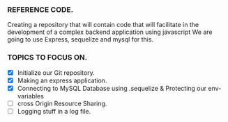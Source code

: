 <!-- REFERENCE CODE FOR DEVELOPING OUR BACKEND USING JAVASCRIPT -->
### REFERENCE CODE.
Creating a repository that will contain code that will facilitate in the development of a complex backend application using javascript
We are going to use Express, sequelize and mysql for this.

### TOPICS TO FOCUS ON.

- [x] Initialize our Git repository.
- [x] Making an express application.
- [x] Connecting to MySQL Database using .sequelize & Protecting our env-variables
- [ ] cross Origin Resource Sharing.
- [ ] Logging stuff in a log file.
